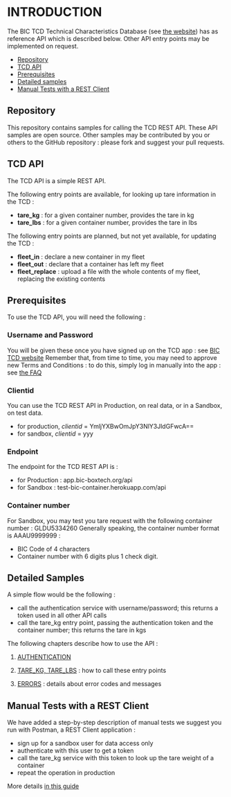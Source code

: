 # INTRODUCTION

The BIC TCD Technical Characteristics Database (see [the website](http://www.bic-boxtech.org)) has as reference API which is described below. Other API entry points may be implemented on request.

* [Repository](#repository)
* [TCD API](#api)
* [Prerequisites](#prerequisites)
* [Detailed samples](#samples)
* [Manual Tests with a REST Client](#manualtests)


## Repository <a id="repository"></a>

This repository contains samples for calling the TCD REST API. These API samples are open source. Other samples may be contributed by you or others to the GitHub repository : please fork and suggest your pull requests.


## TCD API <a id="api"></a>

The TCD API is a simple REST API.

The following entry points are available, for looking up tare information in the TCD :
- **tare_kg**  : for a given container number, provides the tare in kg
- **tare_lbs** : for a given container number, provides the tare in lbs

The following entry points are planned, but not yet available, for updating the TCD :
- **fleet_in** : declare a new container in my fleet
- **fleet_out** : declare that a container has left my fleet
- **fleet_replace** : upload a file with the whole contents of my fleet, replacing the existing contents


## Prerequisites <a id="prerequisites"></a>

To use the TCD API, you will need the following :

### **Username** and **Password**
You will be given these once you have signed up on the TCD app : see [BIC TCD website](http://www.bic-boxtech.org)
Remember that, from time to time, you may need to approve new Terms and Conditions : to do this, simply log in manually into the app : see [the FAQ](http://www.bic-boxtech.org/faqs)

### **Clientid**

You can use the TCD REST API in Production, on real data, or in a Sandbox, on test data.
- for production, *clientid* = YmljYXBwOmJpY3NlY3JldGFwcA==
- for sandbox, *clientid* = yyy

### Endpoint

The endpoint for the TCD REST API is :
- for Production : app.bic-boxtech.org/api
- for Sandbox : test-bic-container.herokuapp.com/api

### Container number

For Sandbox, you may test you tare request with the following container number : GLDU5334260
Generally speaking, the container number format is AAAU9999999 :
- BIC Code of 4 characters
- Container number with 6 digits plus 1 check digit.


## Detailed Samples <a id="samples"></a>

A simple flow would be the following :
- call the authentication service with username/password; this returns a token used in all other API calls
- call the tare_kg entry point, passing the authentication token and the container number; this returns the tare in kgs 

The following chapters describe how to use the API :

1. [AUTHENTICATION](../../wiki/Authentication)

2. [TARE_KG, TARE_LBS](../../wiki/Tare) : how to call these entry points

3. [ERRORS](../../wiki/Errors) : details about error codes and messages


## Manual Tests with a REST Client <a id="manualtests"></a>

We have added a step-by-step description of manual tests we suggest you run with Postman, a REST Client application :
- sign up for a sandbox user for data access only
- authenticate with this user to get a token
- call the tare_kg service with this token to look up the tare weight of a container
- repeat the operation in production

More details [in this guide](./ManualTests/ManualTests.mdown)
